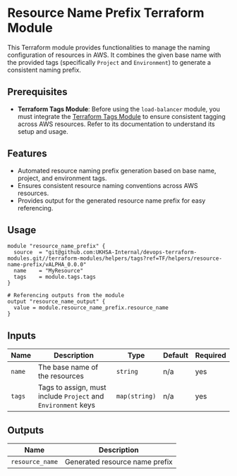 # Resource Name Prefix Terraform Module

This Terraform module provides functionalities to manage the naming configuration of resources in AWS. It combines the given base name with the provided tags (specifically `Project` and `Environment`) to generate a consistent naming prefix.

## Prerequisites

- **Terraform Tags Module**: Before using the `load-balancer` module, you must integrate the [Terraform Tags Module](../tags) to ensure consistent tagging across AWS resources. Refer to its documentation to understand its setup and usage.

## Features

- Automated resource naming prefix generation based on base name, project, and environment tags.
- Ensures consistent resource naming conventions across AWS resources.
- Provides output for the generated resource name prefix for easy referencing.

## Usage

```hcl
module "resource_name_prefix" {
  source  = "git@github.com:UKHSA-Internal/devops-terraform-modules.git//terraform-modules/helpers/tags?ref=TF/helpers/resource-name-prefix/vALPHA_0.0.0"
  name    = "MyResource"
  tags    = module.tags.tags
}

# Referencing outputs from the module
output "resource_name_output" {
  value = module.resource_name_prefix.resource_name
}
```
## Inputs

| Name  | Description                           | Type        | Default | Required |
|-------|---------------------------------------|-------------|---------|----------|
| `name`| The base name of the resources        | `string`    | n/a     | yes      |
| `tags`| Tags to assign, must include `Project` and `Environment` keys | `map(string)` | n/a  | yes      |

## Outputs

| Name            | Description               |
|-----------------|---------------------------|
| `resource_name` | Generated resource name prefix |
